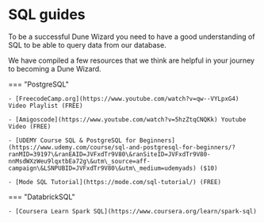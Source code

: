 # SQL guides

To be a successful Dune Wizard you need to have a good understanding of SQL to be able to query data from our database.

We have compiled a few resources that we think are helpful in your journey to becoming a Dune Wizard.

=== "PostgreSQL"

    - [FreecodeCamp.org](https://www.youtube.com/watch?v=qw--VYLpxG4) Video Playlist (FREE)
    
    - [Amigoscode](https://www.youtube.com/watch?v=5hzZtqCNQKk) Youtube Video (FREE)

    - [UDEMY Course SQL & PostgreSQL for Beginners](https://www.udemy.com/course/sql-and-postgresql-for-beginners/?ranMID=39197\&ranEAID=JVFxdTr9V80\&ranSiteID=JVFxdTr9V80-nnMsdWXzWeu9lqxtbEa72g\&utm\_source=aff-campaign\&LSNPUBID=JVFxdTr9V80\&utm\_medium=udemyads) ($10)

    - [Mode SQL Tutorial](https://mode.com/sql-tutorial/) (FREE)

=== "DatabrickSQL"

    - [Coursera Learn Spark SQL](https://www.coursera.org/learn/spark-sql)